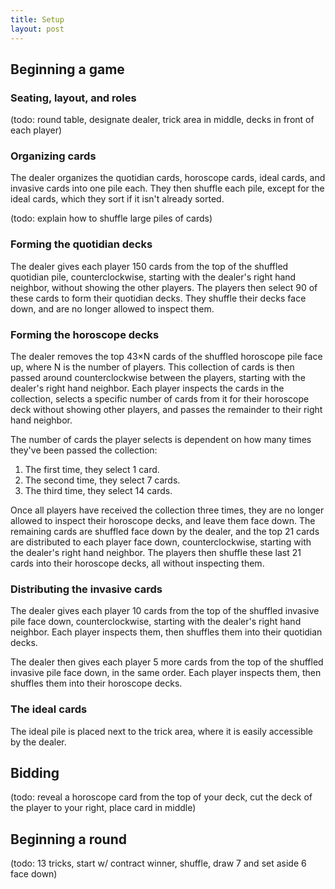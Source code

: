 ```yaml
---
title: Setup
layout: post
---
```


## Beginning a game
### Seating, layout, and roles
(todo: round table, designate dealer, trick area in middle, decks in front of
each player)

### Organizing cards
The dealer organizes the quotidian cards, horoscope cards, ideal cards, and
invasive cards into one pile each. They then shuffle each pile, except for the
ideal cards, which they sort if it isn't already sorted.

(todo: explain how to shuffle large piles of cards)

### Forming the quotidian decks
The dealer gives each player 150 cards from the top of the shuffled quotidian
pile, counterclockwise, starting with the dealer's right hand neighbor, without
showing the other players. The players then select 90 of these cards to form
their quotidian decks. They shuffle their decks face down, and are no longer
allowed to inspect them.

### Forming the horoscope decks
The dealer removes the top 43×N cards of the shuffled horoscope pile face up,
where N is the number of players. This collection of cards is then passed around
counterclockwise between the players, starting with the dealer's right hand
neighbor. Each player inspects the cards in the collection, selects a specific
number of cards from it for their horoscope deck without showing other players,
and passes the remainder to their right hand neighbor.

The number of cards the player selects is dependent on how many times they've
been passed the collection:

1. The first time, they select 1 card.
2. The second time, they select 7 cards.
3. The third time, they select 14 cards.

Once all players have received the collection three times, they are no longer
allowed to inspect their horoscope decks, and leave them face down. The
remaining cards are shuffled face down by the dealer, and the top 21 cards are
distributed to each player face down, counterclockwise, starting with the
dealer's right hand neighbor. The players then shuffle these last 21 cards
into their horoscope decks, all without inspecting them.

### Distributing the invasive cards
The dealer gives each player 10 cards from the top of the shuffled invasive pile
face down, counterclockwise, starting with the dealer's right hand neighbor.
Each player inspects them, then shuffles them into their quotidian decks.

The dealer then gives each player 5 more cards from the top of the shuffled
invasive pile face down, in the same order. Each player inspects them, then
shuffles them into their horoscope decks.

### The ideal cards
The ideal pile is placed next to the trick area, where it is easily accessible
by the dealer.

## Bidding
(todo: reveal a horoscope card from the top of your deck, cut the deck of the
player to your right, place card in middle)

## Beginning a round
(todo: 13 tricks, start w/ contract winner, shuffle, draw 7 and set aside 6 face
down)
